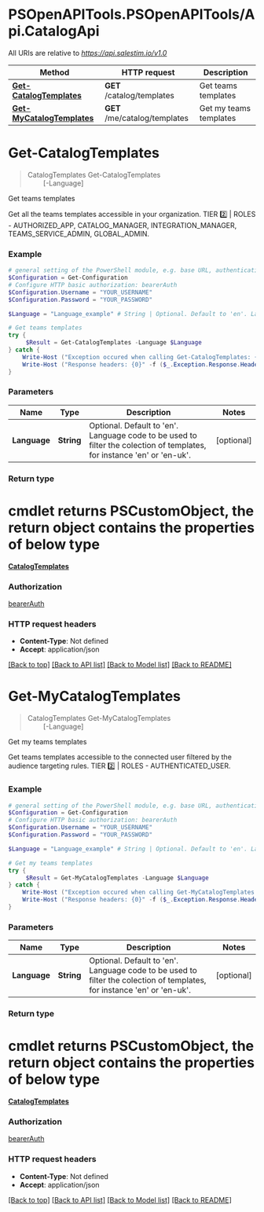 # PSOpenAPITools.PSOpenAPITools/Api.CatalogApi

All URIs are relative to *https://api.salestim.io/v1.0*

Method | HTTP request | Description
------------- | ------------- | -------------
[**Get-CatalogTemplates**](CatalogApi.md#Get-CatalogTemplates) | **GET** /catalog/templates | Get teams templates
[**Get-MyCatalogTemplates**](CatalogApi.md#Get-MyCatalogTemplates) | **GET** /me/catalog/templates | Get my teams templates


<a name="Get-CatalogTemplates"></a>
# **Get-CatalogTemplates**
> CatalogTemplates Get-CatalogTemplates<br>
> &nbsp;&nbsp;&nbsp;&nbsp;&nbsp;&nbsp;&nbsp;&nbsp;[-Language] <String><br>

Get teams templates

Get all the teams templates accessible in your organization. TIER 2️⃣ | ROLES - AUTHORIZED_APP, CATALOG_MANAGER, INTEGRATION_MANAGER, TEAMS_SERVICE_ADMIN, GLOBAL_ADMIN.

### Example
```powershell
# general setting of the PowerShell module, e.g. base URL, authentication, etc
$Configuration = Get-Configuration
# Configure HTTP basic authorization: bearerAuth
$Configuration.Username = "YOUR_USERNAME"
$Configuration.Password = "YOUR_PASSWORD"

$Language = "Language_example" # String | Optional. Default to 'en'. Language code to be used to filter the colection of templates, for instance 'en' or 'en-uk'. (optional)

# Get teams templates
try {
     $Result = Get-CatalogTemplates -Language $Language
} catch {
    Write-Host ("Exception occured when calling Get-CatalogTemplates: {0}" -f ($_.ErrorDetails | ConvertFrom-Json))
    Write-Host ("Response headers: {0}" -f ($_.Exception.Response.Headers | ConvertTo-Json))
}
```

### Parameters

Name | Type | Description  | Notes
------------- | ------------- | ------------- | -------------
 **Language** | **String**| Optional. Default to &#39;en&#39;. Language code to be used to filter the colection of templates, for instance &#39;en&#39; or &#39;en-uk&#39;. | [optional] 

### Return type
# cmdlet returns PSCustomObject, the return object contains the properties of below type
[**CatalogTemplates**](CatalogTemplates.md)

### Authorization

[bearerAuth](../README.md#bearerAuth)

### HTTP request headers

 - **Content-Type**: Not defined
 - **Accept**: application/json

[[Back to top]](#) [[Back to API list]](../README.md#documentation-for-api-endpoints) [[Back to Model list]](../README.md#documentation-for-models) [[Back to README]](../README.md)

<a name="Get-MyCatalogTemplates"></a>
# **Get-MyCatalogTemplates**
> CatalogTemplates Get-MyCatalogTemplates<br>
> &nbsp;&nbsp;&nbsp;&nbsp;&nbsp;&nbsp;&nbsp;&nbsp;[-Language] <String><br>

Get my teams templates

Get teams templates accessible to the connected user filtered by the audience targeting rules. TIER 2️⃣ | ROLES - AUTHENTICATED_USER.

### Example
```powershell
# general setting of the PowerShell module, e.g. base URL, authentication, etc
$Configuration = Get-Configuration
# Configure HTTP basic authorization: bearerAuth
$Configuration.Username = "YOUR_USERNAME"
$Configuration.Password = "YOUR_PASSWORD"

$Language = "Language_example" # String | Optional. Default to 'en'. Language code to be used to filter the colection of templates, for instance 'en' or 'en-uk'. (optional)

# Get my teams templates
try {
     $Result = Get-MyCatalogTemplates -Language $Language
} catch {
    Write-Host ("Exception occured when calling Get-MyCatalogTemplates: {0}" -f ($_.ErrorDetails | ConvertFrom-Json))
    Write-Host ("Response headers: {0}" -f ($_.Exception.Response.Headers | ConvertTo-Json))
}
```

### Parameters

Name | Type | Description  | Notes
------------- | ------------- | ------------- | -------------
 **Language** | **String**| Optional. Default to &#39;en&#39;. Language code to be used to filter the colection of templates, for instance &#39;en&#39; or &#39;en-uk&#39;. | [optional] 

### Return type
# cmdlet returns PSCustomObject, the return object contains the properties of below type
[**CatalogTemplates**](CatalogTemplates.md)

### Authorization

[bearerAuth](../README.md#bearerAuth)

### HTTP request headers

 - **Content-Type**: Not defined
 - **Accept**: application/json

[[Back to top]](#) [[Back to API list]](../README.md#documentation-for-api-endpoints) [[Back to Model list]](../README.md#documentation-for-models) [[Back to README]](../README.md)

